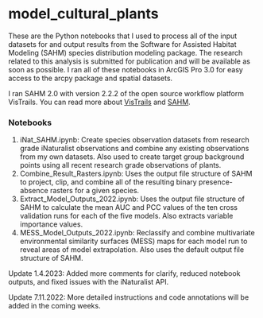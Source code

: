# model_cultural_plants
These are the Python notebooks that I used to process all of the input datasets for and output results from the Software for Assisted Habitat Modeling (SAHM) species distribution modeling package. The research related to this analysis is submitted for publication and will be available as soon as possible. I ran all of these notebooks in ArcGIS Pro 3.0 for easy access to the arcpy package and spatial datasets.  

I ran SAHM 2.0 with version 2.2.2 of the open source workflow platform VisTrails. You can read more about [VisTrails](https://www.vistrails.org//index.php/Main_Page) and [SAHM](https://doi.org/10.1111/j.1600-0587.2012.07815.x). 

### Notebooks
1. iNat_SAHM.ipynb: Create species observation datasets from research grade iNaturalist observations and combine any existing observations from my own datasets. Also used to create target group background points using all recent research grade observations of plants. 
2. Combine_Result_Rasters.ipynb: Uses the output file structure of SAHM to project, clip, and combine all of the resulting binary presence-absence rasters for a given species. 
3. Extract_Model_Outputs_2022.ipynb: Uses the output file structure of SAHM to calculate the mean AUC and PCC values of the ten cross validation runs for each of the five models. Also extracts variable importance values. 
4. MESS_Model_Outputs_2022.ipynb: Reclassify and combine multivariate environmental similarity surfaces (MESS) maps for each model run to reveal areas of model extrapolation. Also uses the default output file structure of SAHM. 


Update 1.4.2023: Added more comments for clarify, reduced notebook outputs, and fixed issues with the iNaturalist API.

Update 7.11.2022: More detailed instructions and code annotations will be added in the coming weeks. 

